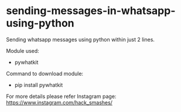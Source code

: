# sending-messages-in-whatsapp-using-python
Sending whatsapp messages using python within just 2 lines.  

Module used:
  - pywhatkit
  
Command to download module:
  - pip install pywhatkit
  
  
For more details please refer Instagram page: https://www.instagram.com/hack_smashes/
